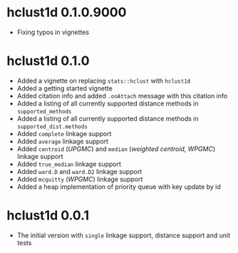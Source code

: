 
# hclust1d 0.1.0.9000

- Fixing typos in vignettes

# hclust1d 0.1.0

- Added a vignette on replacing `stats::hclust` with `hclust1d`
- Added a getting started vignette
- Added citation info and added `.onAttach` message with this citation info
- Added a listing of all currently supported distance methods in `supported_methods`
- Added a listing of all currently supported distance methods in `supported_dist.methods`
- Added `complete` linkage support
- Added `average` linkage support
- Added `centroid` (*UPGMC*) and `median` (*weighted centroid, WPGMC*) linkage support
- Added `true_median` linkage support
- Added `ward.D` and `ward.D2` linkage support
- Added `mcquitty` (*WPGMC*) linkage support
- Added a heap implementation of priority queue with key update by id

# hclust1d 0.0.1

- The initial version with `single` linkage support, distance support and unit tests
